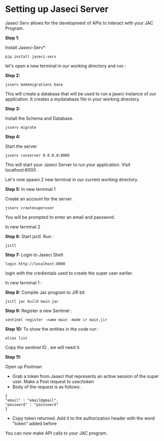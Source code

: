 # Setting up Jaseci Server

Jaseci Serv allows for the development of APIs to interact with your JAC Program.

**Step 1:**

Install Jaseci-Serv*
```
pip install jaseci-serv
```

let's open a new terminal in our working directory and run :

**Step 2:**
```
jsserv makemigrations base
```
This will create a database that will be used to run a jaseci instance of our application. It creates a mydatabase file in your working directory.

**Step 3:**

Install the Schema and Database.

```
jsserv migrate
```

**Step 4:**

Start the server

```
jsserv runserver 0.0.0.0:8000
```
This will start your Jaseci Server to run your application. Visit localhost:8000 .

Let's now spawn 2 new terminal in our current working directory.

**Step 5:**
In new terminal 1

Create an account for the server.
```
jsserv createsuperuser
```
You will be prompted to enter an email and password.

In new  terminal 2

**Step 6:**
Start jsctl. Run :
```
jsctl
```

**Step 7:**
Login to Jaseci Shell
```
login http://localhost:8000
```
login with the credientals used to create the super user earlier.

In new terminal 1 :

**Step 8:**
Compile Jac program to JIR bit

```
jsctl jac build main.jac
```

**Step 9:**
Register a new Sentinel :

```
sentinel register -name main -mode ir main.jir
```

**Step 10:**
To show the entities in the code run :
```
alias list
```
Copy the sentinel ID , we will need it.


**Step 11:**

Open up Postman

* Grab a token from Jaseci that represents an active session of the super user. Make a Post request to user/token
* Body of the request is as follows:

```
{
"email" : "email@gmail",
"password" : "passsowrd"
}
```

* Copy token returned. Add it to the authorization header with the word "token" added before

You can now make API calls to your JAC program.
